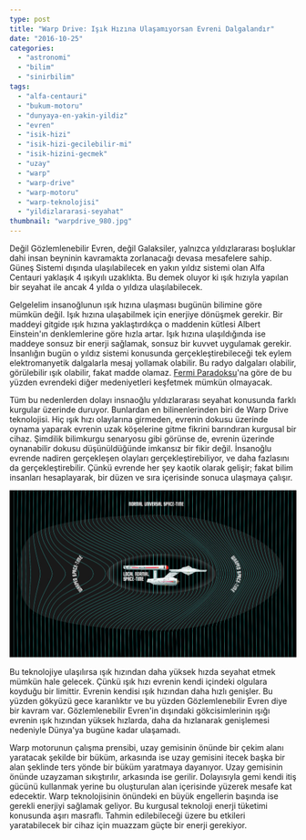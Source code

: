 ```yaml
---
type: post
title: "Warp Drive: Işık Hızına Ulaşamıyorsan Evreni Dalgalandır"
date: "2016-10-25"
categories: 
  - "astronomi"
  - "bilim"
  - "sinirbilim"
tags: 
  - "alfa-centauri"
  - "bukum-motoru"
  - "dunyaya-en-yakin-yildiz"
  - "evren"
  - "isik-hizi"
  - "isik-hizi-gecilebilir-mi"
  - "isik-hizini-gecmek"
  - "uzay"
  - "warp"
  - "warp-drive"
  - "warp-motoru"
  - "warp-teknolojisi"
  - "yildizlararasi-seyahat"
thumbnail: "warpdrive_980.jpg"
---
```


Değil Gözlemlenebilir Evren, değil Galaksiler, yalnızca yıldızlararası boşluklar dahi insan beyninin kavramakta zorlanacağı devasa mesafelere sahip. Güneş Sistemi dışında ulaşılabilecek en yakın yıldız sistemi olan Alfa Centauri yaklaşık 4 ışıkyılı uzaklıkta. Bu demek oluyor ki ışık hızıyla yapılan bir seyahat ile ancak 4 yılda o yıldıza ulaşılabilecek.

Gelgelelim insanoğlunun ışık hızına ulaşması bugünün bilimine göre mümkün değil. Işık hızına ulaşabilmek için enerjiye dönüşmek gerekir. Bir maddeyi gitgide ışık hızına yaklaştırdıkça o maddenin kütlesi Albert Einstein'ın denklemlerine göre hızla artar. Işık hızına ulaşıldığında ise maddeye sonsuz bir enerji sağlamak, sonsuz bir kuvvet uygulamak gerekir. İnsanlığın bugün o yıldız sistemi konusunda gerçekleştirebileceği tek eylem elektromanyetik dalgalarla mesaj yollamak olabilir. Bu radyo dalgaları olabilir, görülebilir ışık olabilir,  fakat madde olamaz. [Fermi Paradoksu](http://sabahlatan.com/blog/dunya-disi-yasam-ve-fermi-paradoksu/)'na göre de bu yüzden evrendeki diğer medeniyetleri keşfetmek mümkün olmayacak.

Tüm bu nedenlerden dolayı insnaoğlu yıldızlararası seyahat konusunda farklı kurgular üzerinde duruyor. Bunlardan en bilinenlerinden biri de Warp Drive teknolojisi. Hiç ışık hızı olaylarına girmeden, evrenin dokusu üzerinde oynama yaparak evrenin uzak köşelerine gitme fikrini barındıran kurgusal bir cihaz. Şimdilik bilimkurgu senaryosu gibi görünse de, evrenin üzerinde oynanabilir dokusu düşünüldüğünde imkansız bir fikir değil. İnsanoğlu evrende nadiren gerçekleşen olayları gerçekleştirebiliyor, ve daha fazlasını da gerçekleştirebilir. Çünkü evrende her şey kaotik olarak gelişir; fakat bilim insanları hesaplayarak, bir düzen ve sıra içerisinde sonuca ulaşmaya çalışır.

![Warp motoru](images/WarpDrive.jpg)

Bu teknolojiye ulaşılırsa ışık hızından daha yüksek hızda seyahat etmek mümkün hale gelecek. Çünkü ışık hızı evrenin kendi içindeki olgulara koyduğu bir limittir.  Evrenin kendisi ışık hızından daha hızlı genişler. Bu yüzden gökyüzü gece karanlıktır ve bu yüzden Gözlemlenebilir Evren diye bir kavram var. Gözlemlenebilir Evren'in dışındaki gökcisimlerinin ışığı evrenin ışık hızından yüksek hızlarda, daha da hızlanarak genişlemesi nedeniyle Dünya'ya bugüne kadar ulaşamadı.

Warp motorunun çalışma prensibi, uzay gemisinin önünde bir çekim alanı yaratacak şekilde bir büküm, arkasında ise uzay gemisini itecek başka bir alan şeklinde ters yönde bir büküm yaratmaya dayanıyor. Uzay gemisinin önünde uzayzaman sıkıştırılır, arkasında ise gerilir. Dolayısıyla gemi kendi itiş gücünü kullanmak yerine bu oluşturulan alan içerisinde yüzerek mesafe kat edecektir. Warp teknolojisinin önündeki en büyük engellerin başında ise gerekli enerjiyi sağlamak geliyor. Bu kurgusal teknoloji enerji tüketimi konusunda aşırı masraflı. Tahmin edilebileceği üzere bu etkileri yaratabilecek bir cihaz için muazzam güçte bir enerji gerekiyor.
